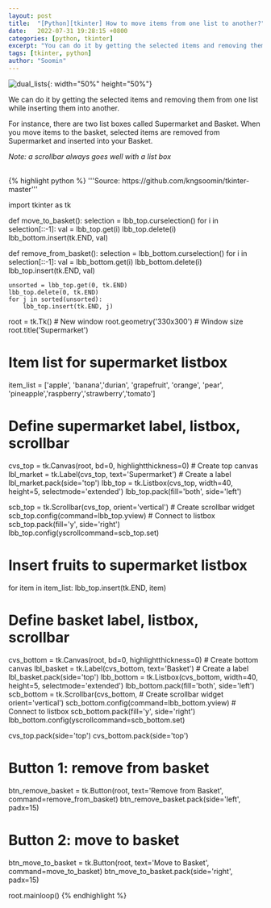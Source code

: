 ```yaml
---
layout: post
title:  "[Python][tkinter] How to move items from one list to another?"
date:   2022-07-31 19:28:15 +0800
categories: [python, tkinter]
excerpt: "You can do it by getting the selected items and removing them from one list while inserting them into another."
tags: [tkinter, python]
author: "Soomin"
---
```


![dual_lists](https://user-images.githubusercontent.com/48472921/182024145-258d8e0b-51ce-4739-9ed4-7e6546750658.gif){: width="50%" height="50%"}

We can do it by getting the selected items and removing them from one list while inserting them into another.

For instance, there are two list boxes called Supermarket and Basket. When you move items to the basket, selected items are removed from Supermarket and inserted into your Basket.

*Note: a scrollbar always goes well with a list box*


<br>
{% highlight python %}
'''Source: https://github.com/kngsoomin/tkinter-master'''

import tkinter as tk


def move_to_basket():
    selection = lbb_top.curselection()
    for i in selection[::-1]:
        val = lbb_top.get(i)
        lbb_top.delete(i)
        lbb_bottom.insert(tk.END, val)

        
def remove_from_basket():
    selection = lbb_bottom.curselection()
    for i in selection[::-1]:
        val = lbb_bottom.get(i)
        lbb_bottom.delete(i)
        lbb_top.insert(tk.END, val)
    
    unsorted = lbb_top.get(0, tk.END)
    lbb_top.delete(0, tk.END)
    for j in sorted(unsorted):
        lbb_top.insert(tk.END, j)


root = tk.Tk()            # New window
root.geometry('330x300')  # Window size
root.title('Supermarket')

# Item list for supermarket listbox
item_list = ['apple', 'banana','durian', 'grapefruit', 'orange',
             'pear', 'pineapple','raspberry','strawberry','tomato']

# Define supermarket label, listbox, scrollbar
cvs_top = tk.Canvas(root, bd=0, highlightthickness=0) # Create top canvas
lbl_market = tk.Label(cvs_top, text='Supermarket')    # Create a label
lbl_market.pack(side='top')
lbb_top = tk.Listbox(cvs_top, 
                     width=40, height=5, selectmode='extended')
lbb_top.pack(fill='both', side='left')

scb_top = tk.Scrollbar(cvs_top, orient='vertical')  # Create scrollbar widget
scb_top.config(command=lbb_top.yview)               # Connect to listbox
scb_top.pack(fill='y', side='right')
lbb_top.config(yscrollcommand=scb_top.set)

# Insert fruits to supermarket listbox
for item in item_list:
    lbb_top.insert(tk.END, item)
    
# Define basket label, listbox, scrollbar
cvs_bottom = tk.Canvas(root, bd=0, highlightthickness=0) # Create bottom canvas
lbl_basket = tk.Label(cvs_bottom, text='Basket')         # Create a label
lbl_basket.pack(side='top')
lbb_bottom = tk.Listbox(cvs_bottom, 
                       width=40, height=5, selectmode='extended')
lbb_bottom.pack(fill='both', side='left')
scb_bottom = tk.Scrollbar(cvs_bottom,               # Create scrollbar widget
                          orient='vertical') 
scb_bottom.config(command=lbb_bottom.yview)         # Connect to listbox
scb_bottom.pack(fill='y', side='right')
lbb_bottom.config(yscrollcommand=scb_bottom.set)

cvs_top.pack(side='top')
cvs_bottom.pack(side='top')

# Button 1: remove from basket
btn_remove_basket = tk.Button(root, 
                              text='Remove from Basket',
                              command=remove_from_basket)
btn_remove_basket.pack(side='left', padx=15)

# Button 2: move to basket
btn_move_to_basket = tk.Button(root, 
                               text='Move to Basket',
                               command=move_to_basket)
btn_move_to_basket.pack(side='right', padx=15)

root.mainloop()
{% endhighlight %}